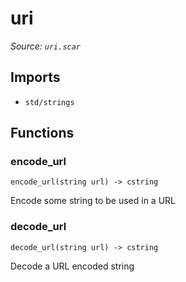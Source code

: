 # uri

*Source: `uri.scar`*

## Imports

- `std/strings`

## Functions

### encode_url

`encode_url(string url) -> cstring`

Encode some string to be used in a URL

### decode_url

`decode_url(string url) -> cstring`

Decode a URL encoded string

